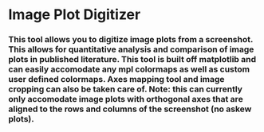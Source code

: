 # Image Plot Digitizer
### This tool allows you to digitize image plots from a screenshot. This allows for quantitative analysis and comparison of image plots in published literature. This tool is built off matplotlib and can easily accomodate any mpl colormaps as well as custom user defined colormaps. Axes mapping tool and image cropping can also be taken care of. Note: this can currently only accomodate image plots with orthogonal axes that are aligned to the rows and columns of the screenshot (no askew plots).